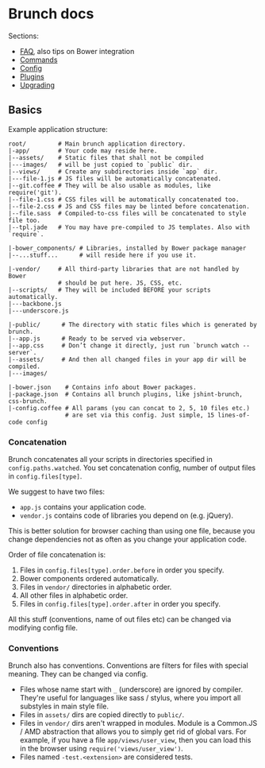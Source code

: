 # Brunch docs

Sections:

* [FAQ](./faq.md), also tips on Bower integration
* [Commands](./commands.md)
* [Config](./config.md)
* [Plugins](./plugins.md)
* [Upgrading](./upgrading.md)

## Basics

Example application structure:

```
root/         # Main brunch application directory.
|-app/        # Your code may reside here.
|--assets/    # Static files that shall not be compiled
|---images/   # will be just copied to `public` dir.
|--views/     # Create any subdirectories inside `app` dir.
|---file-1.js # JS files will be automatically concatenated.
|--git.coffee # They will be also usable as modules, like require('git').
|--file-1.css # CSS files will be automatically concatenated too.
|--file-2.css # JS and CSS files may be linted before concatenation.
|--file.sass  # Compiled-to-css files will be concatenated to style file too.
|--tpl.jade   # You may have pre-compiled to JS templates. Also with `require`.

|-bower_components/ # Libraries, installed by Bower package manager
|--...stuff...      # will reside here if you use it.

|-vendor/     # All third-party libraries that are not handled by Bower
              # should be put here. JS, CSS, etc.
|--scripts/   # They will be included BEFORE your scripts automatically.
|---backbone.js
|---underscore.js

|-public/      # The directory with static files which is generated by brunch.
|--app.js      # Ready to be served via webserver.
|--app.css     # Don’t change it directly, just run `brunch watch --server`.
|--assets/     # And then all changed files in your app dir will be compiled.
|---images/

|-bower.json    # Contains info about Bower packages.
|-package.json  # Contains all brunch plugins, like jshint-brunch, css-brunch.
|-config.coffee # All params (you can concat to 2, 5, 10 files etc.)
                # are set via this config. Just simple, 15 lines-of-code config
```

### Concatenation

Brunch concatenates all your scripts in directories specified in
`config.paths.watched`. You set concatenation config, number of
output files in `config.files[type]`.

We suggest to have two files:

* `app.js` contains your application code.
* `vendor.js` contains code of libraries you depend on (e.g. jQuery).

This is better solution for browser caching than using one file,
because you change dependencies not as often as you change
your application code.

Order of file concatenation is:

1. Files in `config.files[type].order.before` in order you specify.
2. Bower components ordered automatically.
3. Files in `vendor/` directories in alphabetic order.
4. All other files in alphabetic order.
5. Files in `config.files[type].order.after` in order you specify.

All this stuff (conventions, name of out files etc) can be changed
via modifying config file.

### Conventions

Brunch also has conventions. Conventions are filters for files with special meaning. They can be changed via config.

* Files whose name start with `_` (underscore)
  are ignored by compiler. They're useful for languages like sass / stylus,
  where you import all substyles in main style file.
* Files in `assets/` dirs are copied directly to
  `public/`.
* Files in `vendor/` dirs aren't wrapped in modules.
  Module is a Common.JS / AMD abstraction that allows you to simply
  get rid of global vars. For example, if you have a file `app/views/user_view`,
  then you can load this in the browser using `require('views/user_view')`.
* Files named `-test.<extension>` are considered tests.
